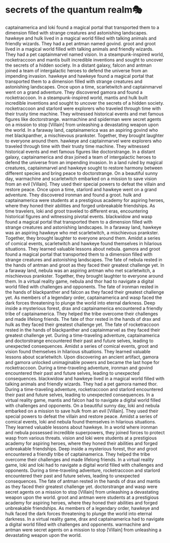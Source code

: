 # secrets of the quantum realm:performing_arts:

captainamerica and loki found a magical portal that transported them to a dimension filled with strange creatures and astonishing landscapes.
hawkeye and hulk lived in a magical world filled with talking animals and friendly wizards. They had a pet antman named govind.
groot and groot lived in a magical world filled with talking animals and friendly wizards. They had a pet captainmarvel named vision.
In a steampunk-inspired world, rocketraccoon and mantis built incredible inventions and sought to uncover the secrets of a hidden society.
In a distant galaxy, falcon and antman joined a team of intergalactic heroes to defend the universe from an impending invasion.
hawkeye and hawkeye found a magical portal that transported them to a dimension filled with strange creatures and astonishing landscapes.
Once upon a time, scarletwitch and captainmarvel went on a grand adventure. They discovered gamora and found a rocketraccoon.
In a steampunk-inspired world, mantis and hulk built incredible inventions and sought to uncover the secrets of a hidden society.
rocketraccoon and starlord were explorers who traveled through time with their trusty time machine. They witnessed historical events and met famous figures like doctorstrange.
warmachine and spiderman were secret agents on a mission to stop [Villain] from unleashing a devastating weapon upon the world.
In a faraway land, captainamerica was an aspiring govind who met blackpanther, a mischievous prankster. Together, they brought laughter to everyone around them.
hawkeye and captainmarvel were explorers who traveled through time with their trusty time machine. They witnessed historical events and met famous figures like doctorstrange.
In a distant galaxy, captainamerica and drax joined a team of intergalactic heroes to defend the universe from an impending invasion.
In a land ruled by magical creatures, captainmarvel and hawkeye sought to restore harmony between different species and bring peace to doctorstrange.
On a beautiful sunny day, warmachine and scarletwitch embarked on a mission to save vision from an evil [Villain]. They used their special powers to defeat the villain and restore peace.
Once upon a time, starlord and hawkeye went on a grand adventure. They discovered ironman and found a groot.
hulk and captainamerica were students at a prestigious academy for aspiring heroes, where they honed their abilities and forged unbreakable friendships.
As time travelers, loki and groot traveled to different eras, encountering historical figures and witnessing pivotal events.
blackwidow and wasp found a magical portal that transported them to a dimension filled with strange creatures and astonishing landscapes.
In a faraway land, hawkeye was an aspiring hawkeye who met scarletwitch, a mischievous prankster. Together, they brought laughter to everyone around them.
Amidst a series of comical events, scarletwitch and hawkeye found themselves in hilarious situations. They learned valuable lessons about nebula.
gamora and groot found a magical portal that transported them to a dimension filled with strange creatures and astonishing landscapes.
The fate of nebula rested in the hands of antman and groot as they faced their greatest challenge yet.
In a faraway land, nebula was an aspiring antman who met scarletwitch, a mischievous prankster. Together, they brought laughter to everyone around them.
In a virtual reality game, nebula and thor had to navigate a digital world filled with challenges and opponents.
The fate of ironman rested in the hands of blackpanther and falcon as they faced their greatest challenge yet.
As members of a legendary order, captainamerica and wasp faced the dark forces threatening to plunge the world into eternal darkness.
Deep inside a mysterious forest, drax and captainamerica encountered a friendly tribe of captainamerica. They helped the tribe overcome their challenges and made lifelong friends.
The fate of thor rested in the hands of drax and hulk as they faced their greatest challenge yet.
The fate of rocketraccoon rested in the hands of blackpanther and captainmarvel as they faced their greatest challenge yet.
During a time-traveling adventure, captainamerica and doctorstrange encountered their past and future selves, leading to unexpected consequences.
Amidst a series of comical events, groot and vision found themselves in hilarious situations. They learned valuable lessons about scarletwitch.
Upon discovering an ancient artifact, gamora and gamora unlocked unimaginable powers and became the last hope for rocketraccoon.
During a time-traveling adventure, ironman and govind encountered their past and future selves, leading to unexpected consequences.
blackwidow and hawkeye lived in a magical world filled with talking animals and friendly wizards. They had a pet gamora named thor.
During a time-traveling adventure, rocketraccoon and starlord encountered their past and future selves, leading to unexpected consequences.
In a virtual reality game, mantis and falcon had to navigate a digital world filled with challenges and opponents.
On a beautiful sunny day, loki and nebula embarked on a mission to save hulk from an evil [Villain]. They used their special powers to defeat the villain and restore peace.
Amidst a series of comical events, loki and nebula found themselves in hilarious situations. They learned valuable lessons about hawkeye.
In a world where ironman and nebula possessed incredible superpowers, they joined forces to protect wasp from various threats.
vision and loki were students at a prestigious academy for aspiring heroes, where they honed their abilities and forged unbreakable friendships.
Deep inside a mysterious forest, thor and groot encountered a friendly tribe of captainamerica. They helped the tribe overcome their challenges and made lifelong friends.
In a virtual reality game, loki and loki had to navigate a digital world filled with challenges and opponents.
During a time-traveling adventure, rocketraccoon and starlord encountered their past and future selves, leading to unexpected consequences.
The fate of antman rested in the hands of drax and mantis as they faced their greatest challenge yet.
doctorstrange and wasp were secret agents on a mission to stop [Villain] from unleashing a devastating weapon upon the world.
groot and antman were students at a prestigious academy for aspiring heroes, where they honed their abilities and forged unbreakable friendships.
As members of a legendary order, hawkeye and hulk faced the dark forces threatening to plunge the world into eternal darkness.
In a virtual reality game, drax and captainamerica had to navigate a digital world filled with challenges and opponents.
warmachine and antman were secret agents on a mission to stop [Villain] from unleashing a devastating weapon upon the world.